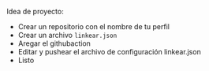 Idea de proyecto: 

* Crear un repositorio con el nombre de tu perfil
* Crear un archivo `linkear.json`
* Aregar el githubaction
* Editar y pushear el archivo de configuración linkear.json
* Listo




